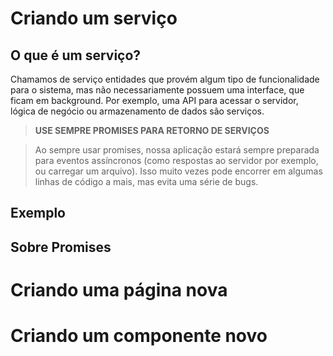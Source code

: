 # Criando um serviço

## O que é um serviço?

Chamamos de serviço entidades que provém algum tipo de funcionalidade para o sistema, mas não necessariamente possuem uma interface, que ficam em background. Por exemplo, uma API para acessar o servidor, lógica de negócio ou armazenamento de dados são serviços.

> **USE SEMPRE PROMISES PARA RETORNO DE SERVIÇOS**

> Ao sempre usar promises, nossa aplicação estará sempre preparada para eventos assíncronos (como respostas ao servidor por exemplo, ou carregar um arquivo). Isso muito vezes pode encorrer em algumas linhas de código a mais, mas evita uma série de bugs.

## Exemplo


## Sobre Promises

# Criando uma página nova

# Criando um componente novo
